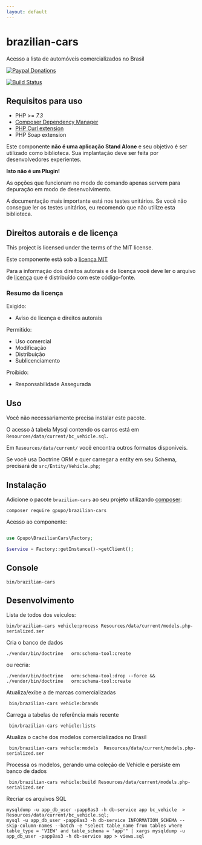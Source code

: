 ```yaml
---
layout: default
---
```

# brazilian-cars

Acesso a lista de automóveis comercializados no Brasil

[![Paypal Donations](https://www.paypalobjects.com/en_US/i/btn/btn_donate_SM.gif)](https://www.paypal.com/cgi-bin/webscr?cmd=_s-xclick&hosted_button_id=EK6F2WRKG7GNN&item_name=brazilian-cars)

[![Build Status](https://secure.travis-ci.org/gpupo/brazilian-cars.png?branch=master)](http://travis-ci.org/gpupo/brazilian-cars)


## Requisitos para uso

- PHP >= *7.3*
- [Composer Dependency Manager](http://getcomposer.org)
- [PHP Curl extension](http://php.net/manual/en/intro.curl.php)
- PHP Soap extension


Este componente **não é uma aplicação Stand Alone** e seu objetivo é ser utilizado como biblioteca.
Sua implantação deve ser feita por desenvolvedores experientes.

**Isto não é um Plugin!**

As opções que funcionam no modo de comando apenas servem para depuração em modo de
desenvolvimento.

A documentação mais importante está nos testes unitários. Se você não consegue ler os testes unitários, eu recomendo que não utilize esta biblioteca.


## Direitos autorais e de licença

This project is licensed under the terms of the MIT license.

Este componente está sob a [licença MIT](https://github.com/gpupo/common-sdk/blob/master/LICENSE)

Para a informação dos direitos autorais e de licença você deve ler o arquivo
de [licença](https://github.com/gpupo/common-sdk/blob/master/LICENSE) que é distribuído com este código-fonte.

### Resumo da licença

Exigido:

- Aviso de licença e direitos autorais

Permitido:

- Uso comercial
- Modificação
- Distribuição
- Sublicenciamento

Proibido:

- Responsabilidade Assegurada

## Uso

Você não necessariamente precisa instalar este pacote.

O acesso à tabela Mysql contendo os carros está em ``Resources/data/current/bc_vehicle.sql``.

Em ``Resources/data/current/`` você encontra outros formatos disponíveis.

Se você usa Doctrine ORM e quer carregar a entity em seu Schema, precisará de ``src/Entity/Vehicle.php``;

## Instalação

Adicione o pacote ``brazilian-cars`` ao seu projeto utilizando [composer](http://getcomposer.org):

    composer require gpupo/brazilian-cars


Acesso ao componente:

```php

use Gpupo\BrazilianCars\Factory;

$service = Factory::getInstance()->getClient();


```

## Console

	bin/brazilian-cars


## Desenvolvimento

Lista de todos dos veículos:

	bin/brazilian-cars vehicle:process Resources/data/current/models.php-serialized.ser


Cria o banco de dados

	./vendor/bin/doctrine   orm:schema-tool:create

ou recria:

	./vendor/bin/doctrine   orm:schema-tool:drop --force && ./vendor/bin/doctrine   orm:schema-tool:create

Atualiza/exibe a de marcas comercializadas

	 bin/brazilian-cars vehicle:brands

 Carrega a tabelas de referência mais recente

	 bin/brazilian-cars vehicle:lists

 Atualiza o cache dos modelos comercializados no Brasil

	 bin/brazilian-cars vehicle:models  Resources/data/current/models.php-serialized.ser

Processa os modelos, gerando uma coleção de Vehicle e persiste em banco de dados

	 bin/brazilian-cars vehicle:build Resources/data/current/models.php-serialized.ser

Recriar os arquivos SQL

	mysqldump -u app_db_user -papp8as3 -h db-service app bc_vehicle  >  Resources/data/current/bc_vehicle.sql;
	mysql -u app_db_user -papp8as3 -h db-service INFORMATION_SCHEMA --skip-column-names --batch -e "select table_name from tables where table_type = 'VIEW' and table_schema = 'app'" | xargs mysqldump -u app_db_user -papp8as3 -h db-service app > views.sql
